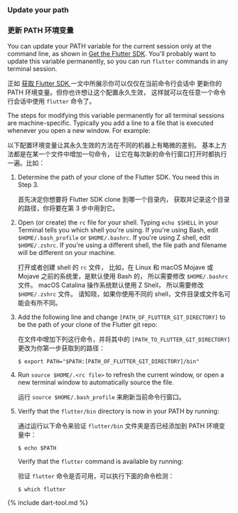 ### Update your path

### 更新 PATH 环境变量

You can update your PATH variable for the current session only at
the command line, as shown in [Get the Flutter SDK][].
You'll probably want to update this variable permanently,
so you can run `flutter` commands in any terminal session.

正如 [获取 Flutter SDK ][Get the Flutter SDK]一文中所展示你可以仅仅在当前命令行会话中
更新你的 PATH 环境变量。但你也许想让这个配置永久生效，
这样就可以在任意一个命令行会话中使用 `flutter` 命令了。

The steps for modifying this variable permanently for
all terminal sessions are machine-specific.
Typically you add a line to a file that is executed
whenever you open a new window. For example:

以下配置环境变量让其永久生效的方法在不同的机器上有略微的差别。
基本上方法都是在某一个文件中增加一句命令，
让它在每次新的命令行窗口打开时都执行一遍。比如：

 1. Determine the path of your clone of the Flutter SDK.
    You need this in Step 3.

    首先决定你想要将 Flutter SDK clone 到哪一个目录内，
    获取并记录这个目录的路径，你将要在第 3 步中用到它。

 2. Open (or create) the `rc` file for your shell.
    Typing `echo $SHELL` in your Terminal tells you
    which shell you're using.
    If you're using Bash,
    edit `$HOME/.bash_profile` or `$HOME/.bashrc`.
    If you're using Z shell, edit `$HOME/.zshrc`.
    If you're using a different shell, the file path
    and filename will be different on your machine.
 
    打开或者创建 shell 的 `rc` 文件，
    比如，在 Linux 和 macOS Mojave 或 Mojave 之前的系统里，是默认使用 Bash 的，
    所以需要修改 `$HOME/.bashrc` 文件。
    macOS Catalina 操作系统默认使用 Z Shell，
    所以需要修改 `$HOME/.zshrc` 文件。
    请知晓，如果你使用不同的 shell，文件目录或文件名可能会有所不同。

 3. Add the following line and change
    `[PATH_OF_FLUTTER_GIT_DIRECTORY]` to be
    the path of your clone of the Flutter git repo:

    在文件中增加下列这行命令，并将其中的 
    `[PATH_TO_FLUTTER_GIT_DIRECTORY]` 更改为你第一步获取到的路径：

    ```terminal
    $ export PATH="$PATH:[PATH_OF_FLUTTER_GIT_DIRECTORY]/bin"
    ```

 4. Run `source $HOME/.<rc file>`
    to refresh the current window,
    or open a new terminal window to
    automatically source the file.

    运行 `source $HOME/.bash_profile` 来刷新当前命令行窗口。
 
 5. Verify that the `flutter/bin` directory
    is now in your PATH by running:

    通过运行以下命令来验证 `flutter/bin` 文件夹是否已经添加到 PATH 环境变量中：

    ```terminal
    $ echo $PATH
    ```
    Verify that the `flutter` command is available by running:
    
    验证 `flutter` 命令是否可用，可以执行下面的命令检测：

    ```terminal
    $ which flutter
    ```

{% include dart-tool.md %}

[Get the Flutter SDK]: #get-sdk

